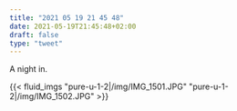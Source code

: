 ```yaml
---
title: "2021 05 19 21 45 48"
date: 2021-05-19T21:45:48+02:00
draft: false
type: "tweet"
---
```

A night in.

{{< fluid_imgs
  "pure-u-1-2|/img/IMG_1501.JPG"
  "pure-u-1-2|/img/IMG_1502.JPG" >}}
